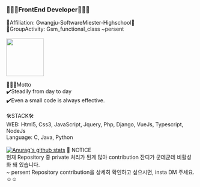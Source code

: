 ### 🧑🏻‍💻FrontEnd Developer🧑🏻‍💻

<!--
**Johnjihwan/Johnjihwan** is a ✨ _special_ ✨ repository because its `README.md` (this file) appears on your GitHub profile. -->

🏫Affiliation: Gwangju-SoftwareMiester-Highschool🏫<br>
📌GroupActivity: Gsm_functional_class ~persent <br><br>
<img src="https://github.com/Johnjihwan/2020_Gsm_Hackathon/blob/master/img/gsm_h1.png" width="100"> <br>

🕵🏻‍♂️Motto<br>
✔️Steadily from day to day<br>
✔️Even a small code is always effective.<br>
<br>
🛠STACK🛠<br>
WEB: Html5, Css3, JavaScript, Jquery, Php, Django, VueJs, Typescript, NodeJs<br>
Language: C, Java, Python <br>
<br>
[![Anurag's github stats](https://github-readme-stats.vercel.app/api?username=Johnjihwan)](https://github.com/anuraghazra/github-readme-stats)
📌 NOTICE <br>
현재 Repository 중 private 처리가 된게 많아 contribution 잔디가 군데군데 비활성화 돼 있습니다.<br>
~ persent Repository contribution을 상세히 확인하고 싶으시면, insta DM 주세요.☺️☺️

